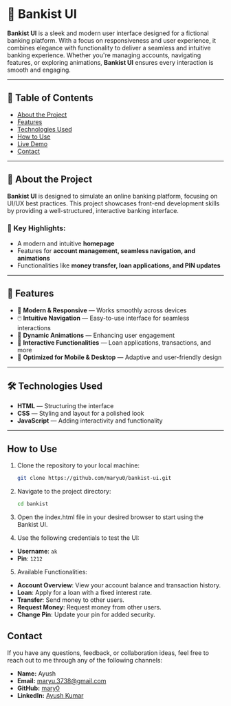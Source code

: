 # 🏦 Bankist UI

**Bankist UI** is a sleek and modern user interface designed for a fictional banking platform. With a focus on responsiveness and user experience, it combines elegance with functionality to deliver a seamless and intuitive banking experience. Whether you're managing accounts, navigating features, or exploring animations, **Bankist UI** ensures every interaction is smooth and engaging.

---

## 📌 Table of Contents

- [About the Project](#about-the-project)
- [Features](#features)
- [Technologies Used](#technologies-used)
- [How to Use](#how-to-use)
- [Live Demo](#live-demo)
- [Contact](#contact)

---

## 📝 About the Project

**Bankist UI** is designed to simulate an online banking platform, focusing on UI/UX best practices. This project showcases front-end development skills by providing a well-structured, interactive banking interface.

### 🔹 Key Highlights:

- A modern and intuitive **homepage**
- Features for **account management, seamless navigation, and animations**
- Functionalities like **money transfer, loan applications, and PIN updates**

---

## 🚀 Features

- 🌟 **Modern & Responsive** — Works smoothly across devices
- 🖱️ **Intuitive Navigation** — Easy-to-use interface for seamless interactions
- 🎨 **Dynamic Animations** — Enhancing user engagement
- 🔄 **Interactive Functionalities** — Loan applications, transactions, and more
- 📱 **Optimized for Mobile & Desktop** — Adaptive and user-friendly design

---

## 🛠️ Technologies Used

- **HTML** — Structuring the interface
- **CSS** — Styling and layout for a polished look
- **JavaScript** — Adding interactivity and functionality

---

## How to Use

1. Clone the repository to your local machine:
   ```bash
   git clone https://github.com/maryu0/bankist-ui.git
   ```
2. Navigate to the project directory:
   ```bash
   cd bankist
   ```
3. Open the index.html file in your desired browser to start using the Bankist UI.

4. Use the following credentials to test the UI:

- **Username**: `ak`
- **Pin**: `1212`

5. Available Functionalities:

- **Account Overview**: View your account balance and transaction history.
- **Loan**: Apply for a loan with a fixed interest rate.
- **Transfer**: Send money to other users.
- **Request Money**: Request money from other users.
- **Change Pin**: Update your pin for added security.

## Contact

If you have any questions, feedback, or collaboration ideas, feel free to reach out to me through any of the following channels:

- **Name:** Ayush
- **Email:** [maryu.3738@gmail.com](mailto:maryu.3738@gmail.com)
- **GitHub:** [mary0](https://github.com/mary0)
- **LinkedIn:** [Ayush Kumar](https://www.linkedin.com/in/ayush-kumar-ab8a3a2ab/)
